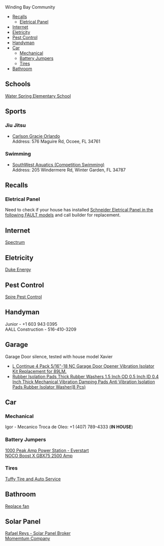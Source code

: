 Winding Bay Community

  * [Recalls](#recalls)
    + [Eletrical Panel](#eletrical-panel)
  * [Internet](#internet)
  * [Eletricity](#eletricity)
  * [Pest Control](#pest-control)
  * [Handyman](#handyman)
  * [Car](#car)
    + [Mechanical](#mechanical)
    + [Battery Jumpers](#battery-jumpers)
    + [Tires](#tires)
  * [Bathroom](#bathroom)

## Schools
[Water Spring Elementary School](https://waterspringes.ocps.net/)

## Sports
### Jiu Jitsu
- [Carlson Gracie Orlando](http://www.carlsongracieorlando.com/)  
  Address: 576 Maguire Rd, Ocoee, FL 34761
### Swimming
- [SouthWest Aquatics (Competition Swimming)](http://www.southwestaquatics.com/)  
  Address: 205 Windermere Rd, Winter Garden, FL 34787  

## Recalls
### Eletrical Panel
Need to check if your house has installed [Schneider Eletrical Panel in the following FAULT models](https://www.cpsc.gov/Recalls/2022/Schneider-ElectricTM-Recalls-1-4-Million-Electrical-Panels-Due-to-Thermal-Burn-and-Fire-Hazards) and call builder for replacement.

## Internet
[Spectrum](https://www.spectrum.com/)

## Eletricity
[Duke Energy](https://www.duke-energy.com)

## Pest Control
[Spire Pest Control](https://spirepest.com/)

## Handyman
Junior - +1 603 943 0395  
AALL Construction - 516-410-3209

## Garage
Garage Door silence, tested with house model Xavier
- [L Continue 4 Pack 5/16"-18 NC Garage Door Opener Vibration Isolator Kit Replacement for 89LM.](https://www.amazon.com/dp/B07KRDFBDR/ref=cm_sw_r_cp_api_i_W4231WY9P8HSD0AFN6GZ?_encoding=UTF8&psc=1)  
- [Rubber Isolation Pads Thick Rubber Washers 1.5 Inch OD 0.5 Inch ID 0.4 Inch Thick Mechanical Vibration Damping Pads Anti Vibration Isolation Pads Rubber Isolator Washer(8 Pcs)](https://www.amazon.com/dp/B09T93N359?ref_=cm_sw_r_apin_dp_2Y5NZKJKGSVTK9NGDWQF)  

## Car 
### Mechanical
Igor - Mecanico Troca de Oleo: +1 (407) 789-4333  (**IN HOUSE**)

### Battery Jumpers
[1000 Peak Amp Power Station - Everstart](https://www.walmart.com/ip/477068813)  
[NOCO Boost X GBX75 2500 Amp](https://a.co/d/4gqaNve)

### Tires
[Tuffy Tire and Auto Service](https://maps.app.goo.gl/HF9EfejcpSjzBVsU9?g_st=ic)

## Bathroom
[Replace fan](https://youtu.be/oxchN4cVX5Q)

## Solar Panel
[Rafael Reys - Solar Panel Broker](https://www.facebook.com/rafael.reyes.90260)  
[Momemtum Company](https://www.momentumsolar.com/)
